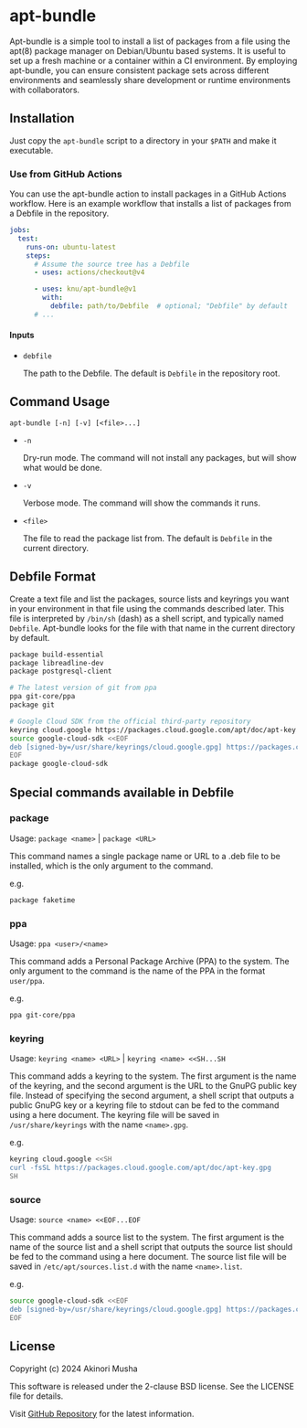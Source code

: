 # apt-bundle

Apt-bundle is a simple tool to install a list of packages from a file using the apt(8) package manager on Debian/Ubuntu based systems.  It is useful to set up a fresh machine or a container within a CI environment.  By employing apt-bundle, you can ensure consistent package sets across different environments and seamlessly share development or runtime environments with collaborators.

## Installation

Just copy the `apt-bundle` script to a directory in your `$PATH` and make it executable.

### Use from GitHub Actions

You can use the apt-bundle action to install packages in a GitHub Actions workflow.  Here is an example workflow that installs a list of packages from a Debfile in the repository.

```yaml
jobs:
  test:
    runs-on: ubuntu-latest
    steps:
      # Assume the source tree has a Debfile
      - uses: actions/checkout@v4

      - uses: knu/apt-bundle@v1
        with:
          debfile: path/to/Debfile  # optional; "Debfile" by default
      # ...
```

#### Inputs

- `debfile`

    The path to the Debfile.  The default is `Debfile` in the repository root.

## Command Usage

`apt-bundle [-n] [-v] [<file>...]`

- `-n`

    Dry-run mode.  The command will not install any packages, but will show what would be done.

- `-v`

    Verbose mode.  The command will show the commands it runs.

- `<file>`

    The file to read the package list from.  The default is `Debfile` in the current directory.

## Debfile Format

Create a text file and list the packages, source lists and keyrings you want in your environment  in that file using the commands described later.  This file is interpreted by `/bin/sh` (dash) as a shell script, and typically named `Debfile`.  Apt-bundle looks for the file with that name in the current directory by default.

```sh
package build-essential
package libreadline-dev
package postgresql-client

# The latest version of git from ppa
ppa git-core/ppa
package git

# Google Cloud SDK from the official third-party repository
keyring cloud.google https://packages.cloud.google.com/apt/doc/apt-key.gpg
source google-cloud-sdk <<EOF
deb [signed-by=/usr/share/keyrings/cloud.google.gpg] https://packages.cloud.google.com/apt cloud-sdk main
EOF
package google-cloud-sdk
```

## Special commands available in Debfile

### package

Usage: `package <name>` | `package <URL>`

This command names a single package name or URL to a .deb file to be installed, which is the only argument to the command.

e.g.
```sh
package faketime
```

### ppa

Usage: `ppa <user>/<name>`

This command adds a Personal Package Archive (PPA) to the system.  The only argument to the command is the name of the PPA in the format `user/ppa`.

e.g.
```sh
ppa git-core/ppa
```

### keyring

Usage: `keyring <name> <URL>` | `keyring <name> <<SH...SH`

This command adds a keyring to the system.  The first argument is the name of the keyring, and the second argument is the URL to the GnuPG public key file.  Instead of specifying the second argument, a shell script that outputs a public GnuPG key or a keyring file to stdout can be fed to the command using a here document.  The keyring file will be saved in `/usr/share/keyrings` with the name `<name>.gpg`.

e.g.
```sh
keyring cloud.google <<SH
curl -fsSL https://packages.cloud.google.com/apt/doc/apt-key.gpg
SH
```

### source

Usage: `source <name> <<EOF...EOF`

This command adds a source list to the system.  The first argument is the name of the source list and a shell script that outputs the source list should be fed to the command using a here document.  The source list file will be saved in `/etc/apt/sources.list.d` with the name `<name>.list`.

e.g.
```sh
source google-cloud-sdk <<EOF
deb [signed-by=/usr/share/keyrings/cloud.google.gpg] https://packages.cloud.google.com/apt cloud-sdk main
EOF
```

## License

Copyright (c) 2024 Akinori Musha

This software is released under the 2-clause BSD license.  See the LICENSE file for details.

Visit [GitHub Repository](https://github.com/knu/apt-bundle) for the latest information.
